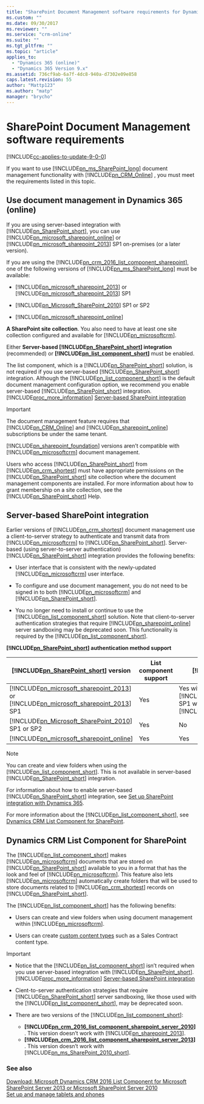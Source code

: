 ```yaml
---
title: "SharePoint Document Management software requirements for Dynamics 365 Customer Engagement | MicrosoftDocs"
ms.custom: ""
ms.date: 09/30/2017
ms.reviewer: ""
ms.service: "crm-online"
ms.suite: ""
ms.tgt_pltfrm: ""
ms.topic: "article"
applies_to: 
  - "Dynamics 365 (online)"
  - "Dynamics 365 Version 9.x"
ms.assetid: 736cf9ab-6a7f-4dc8-940a-d7302e09e858
caps.latest.revision: 55
author: "Mattp123"
ms.author: "matp"
manager: "brycho"
---
```

# SharePoint Document Management software requirements

[!INCLUDE[cc-applies-to-update-9-0-0](../includes/cc_applies_to_update_9_0_0.md)]

If you want to use [!INCLUDE[pn_ms_SharePoint_long](../includes/pn-ms-sharepoint-long.md)] document management functionality with [!INCLUDE[pn_CRM_Online](../includes/pn-crm-online.md)] , you must meet the requirements listed in this topic.  
  
<a name="docman_online"></a>   
## Use document management in Dynamics 365 (online)  
 If you are using server-based integration with [!INCLUDE[pn_SharePoint_short](../includes/pn-sharepoint-short.md)], you can use [!INCLUDE[pn_microsoft_sharepoint_online](../includes/pn-microsoft-sharepoint-online.md)] or [!INCLUDE[pn_microsoft_sharepoint_2013](../includes/pn-microsoft-sharepoint-2013.md)] SP1 on-premises (or a later version).  
  
 If you are using the [!INCLUDE[pn_crm_2016_list_component_sharepoint](../includes/pn-crm-2016-list-component-sharepoint.md)], one of the following versions of [!INCLUDE[pn_ms_SharePoint_long](../includes/pn-ms-sharepoint-long.md)] must be available:  
  
- [!INCLUDE[pn_microsoft_sharepoint_2013](../includes/pn-microsoft-sharepoint-2013.md)] or [!INCLUDE[pn_microsoft_sharepoint_2013](../includes/pn-microsoft-sharepoint-2013.md)] SP1  
  
- [!INCLUDE[pn_Microsoft_SharePoint_2010](../includes/pn-microsoft-sharepoint-2010.md)] SP1 or SP2  
  
- [!INCLUDE[pn_microsoft_sharepoint_online](../includes/pn-microsoft-sharepoint-online.md)]  
  
**A SharePoint site collection**. You also need to have at least one site collection configured and available for [!INCLUDE[pn_microsoftcrm](../includes/pn-microsoftcrm.md)].  
  
Either **Server-based [!INCLUDE[pn_SharePoint_short](../includes/pn-sharepoint-short.md)] integration** (recommended) or **[!INCLUDE[pn_list_component_short](../includes/pn-list-component-short.md)]** must be enabled.  
  
The list component, which is a [!INCLUDE[pn_SharePoint_short](../includes/pn-sharepoint-short.md)] solution, is not required if you use server-based [!INCLUDE[pn_SharePoint_short](../includes/pn-sharepoint-short.md)] integration. Although the [!INCLUDE[pn_list_component_short](../includes/pn-list-component-short.md)] is the default document management configuration option, we recommend you enable server-based [!INCLUDE[pn_SharePoint_short](../includes/pn-sharepoint-short.md)] integration. [!INCLUDE[proc_more_information](../includes/proc-more-information.md)] [Server-based SharePoint integration](../admin/sharepoint-document-management-software-requirements.md#BKMK_enable_servertoserver)  
  
> [!IMPORTANT]
>  The document management feature requires that [!INCLUDE[pn_CRM_Online](../includes/pn-crm-online.md)] and [!INCLUDE[pn_sharepoint_online](../includes/pn-sharepoint-online.md)] subscriptions be under the same tenant.  
>   
> [!INCLUDE[pn_sharepoint_foundation](../includes/pn-sharepoint-foundation.md)] versions aren’t compatible with [!INCLUDE[pn_microsoftcrm](../includes/pn-microsoftcrm.md)] document management.  
  
 Users who access [!INCLUDE[pn_SharePoint_short](../includes/pn-sharepoint-short.md)] from [!INCLUDE[pn_crm_shortest](../includes/pn-crm-shortest.md)] must have appropriate permissions on the [!INCLUDE[pn_SharePoint_short](../includes/pn-sharepoint-short.md)] site collection where the document management components are installed. For more information about how to grant membership on a site collection, see the [!INCLUDE[pn_SharePoint_short](../includes/pn-sharepoint-short.md)] Help.  
  
<a name="BKMK_enable_servertoserver"></a>   

## Server-based SharePoint integration  
 Earlier versions of [!INCLUDE[pn_crm_shortest](../includes/pn-crm-shortest.md)] document management use a client-to-server strategy to authenticate and transmit data from [!INCLUDE[pn_microsoftcrm](../includes/pn-microsoftcrm.md)] to [!INCLUDE[pn_SharePoint_short](../includes/pn-sharepoint-short.md)]. Server-based (using server-to-server authentication) [!INCLUDE[pn_SharePoint_short](../includes/pn-sharepoint-short.md)] integration provides the following benefits:  
  
-   User interface that is consistent with the newly-updated [!INCLUDE[pn_microsoftcrm](../includes/pn-microsoftcrm.md)] user interface.  
  
-   To configure and use document management, you do not need to be signed in to both [!INCLUDE[pn_microsoftcrm](../includes/pn-microsoftcrm.md)] and [!INCLUDE[pn_SharePoint_short](../includes/pn-sharepoint-short.md)].  
  
-   You no longer need to install or continue to use the [!INCLUDE[pn_list_component_short](../includes/pn-list-component-short.md)] solution. Note that client-to-server authentication strategies that require [!INCLUDE[pn_sharepoint_online](../includes/pn-sharepoint-online.md)] server sandboxing may be deprecated soon. This functionality is required by the [!INCLUDE[pn_list_component_short](../includes/pn-list-component-short.md)].  
  
**[!INCLUDE[pn_SharePoint_short](../includes/pn-sharepoint-short.md)] authentication method support**  
  
|[!INCLUDE[pn_SharePoint_short](../includes/pn-sharepoint-short.md)] version|List component support|Server-based [!INCLUDE[pn_SharePoint_short](../includes/pn-sharepoint-short.md)] integration support|  
|---------------------------------------------------------------------------------|----------------------------|-----------------------------------------------------------------------------------------------------------|  
|[!INCLUDE[pn_microsoft_sharepoint_2013](../includes/pn-microsoft-sharepoint-2013.md)] or [!INCLUDE[pn_microsoft_sharepoint_2013](../includes/pn-microsoft-sharepoint-2013.md)] SP1|Yes|Yes with [!INCLUDE[pn_microsoft_sharepoint_2013](../includes/pn-microsoft-sharepoint-2013.md)] SP1 when used with [!INCLUDE[pn_CRM_Online](../includes/pn-crm-online.md)]|  
|[!INCLUDE[pn_Microsoft_SharePoint_2010](../includes/pn-microsoft-sharepoint-2010.md)] SP1 or SP2|Yes|No|  
|[!INCLUDE[pn_microsoft_sharepoint_online](../includes/pn-microsoft-sharepoint-online.md)]|Yes|Yes|  
  
> [!NOTE]
>  You can create and view folders when using the [!INCLUDE[pn_list_component_short](../includes/pn-list-component-short.md)]. This is not available in server-based [!INCLUDE[pn_SharePoint_short](../includes/pn-sharepoint-short.md)] integration.  
  
 For information about how to enable server-based [!INCLUDE[pn_SharePoint_short](../includes/pn-sharepoint-short.md)] integration, see [Set up SharePoint integration with Dynamics 365](../admin/set-up-sharepoint-integration.md).  
  
 For more information about the [!INCLUDE[pn_list_component_short](../includes/pn-list-component-short.md)], see [Dynamics CRM List Component for SharePoint](../admin/sharepoint-document-management-software-requirements.md#BKMK_listComp).  
  
<a name="BKMK_listComp"></a>   
## Dynamics CRM List Component for SharePoint  
 The [!INCLUDE[pn_list_component_short](../includes/pn-list-component-short.md)] makes [!INCLUDE[pn_microsoftcrm](../includes/pn-microsoftcrm.md)] documents that are stored on [!INCLUDE[pn_SharePoint_short](../includes/pn-sharepoint-short.md)] available to you in a format that has the look and feel of [!INCLUDE[pn_microsoftcrm](../includes/pn-microsoftcrm.md)]. This feature also lets [!INCLUDE[pn_microsoftcrm](../includes/pn-microsoftcrm.md)] automatically create folders that will be used to store documents related to [!INCLUDE[pn_crm_shortest](../includes/pn-crm-shortest.md)] records on [!INCLUDE[pn_SharePoint_short](../includes/pn-sharepoint-short.md)].  
  
 The [!INCLUDE[pn_list_component_short](../includes/pn-list-component-short.md)] has the following benefits:  
  
-   Users can create and view folders when using document management within [!INCLUDE[pn_microsoftcrm](../includes/pn-microsoftcrm.md)].  
  
-   Users can create [custom content types](http://go.microsoft.com/fwlink/p/?LinkID=396378) such as a Sales Contract content type.  
  
> [!IMPORTANT]
> -   Notice that the [!INCLUDE[pn_list_component_short](../includes/pn-list-component-short.md)] isn’t required when you use server-based integration with [!INCLUDE[pn_SharePoint_short](../includes/pn-sharepoint-short.md)]. [!INCLUDE[proc_more_information](../includes/proc-more-information.md)] [Server-based SharePoint integration](../admin/sharepoint-document-management-software-requirements.md#BKMK_enable_servertoserver)  
> -   Cient-to-server authentication strategies that require [!INCLUDE[pn_SharePoint_short](../includes/pn-sharepoint-short.md)] server sandboxing, like those used with the [!INCLUDE[pn_list_component_short](../includes/pn-list-component-short.md)],  may be deprecated soon.  
> -   There are two versions of the [!INCLUDE[pn_list_component_short](../includes/pn-list-component-short.md)]:  
>   
>     - **[!INCLUDE[pn_crm_2016_list_component_sharepoint_server_2010](../includes/pn-crm-2016-list-component-sharepoint-server-2010.md)]** . This version doesn’t work with [!INCLUDE[pn_sharepoint_2013](../includes/pn-sharepoint-2013.md)].  
>     - **[!INCLUDE[pn_crm_2016_list_component_sharepoint_server_2013](../includes/pn-crm-2016-list-component-sharepoint-server-2013.md)]** . This version doesn’t work with [!INCLUDE[pn_ms_SharePoint_2010_short](../includes/pn-ms-sharepoint-2010-short.md)].  
  
### See also  
 [Download: Microsoft Dynamics CRM 2016 List Component for Microsoft SharePoint Server 2013 or Microsoft SharePoint Server 2010](http://go.microsoft.com/fwlink/p/?LinkID=627384)   
 [Set up and manage tablets and phones](../mobile-app/set-up-dynamics-365-for-phones-and-dynamics-365-for-tablets.md)
